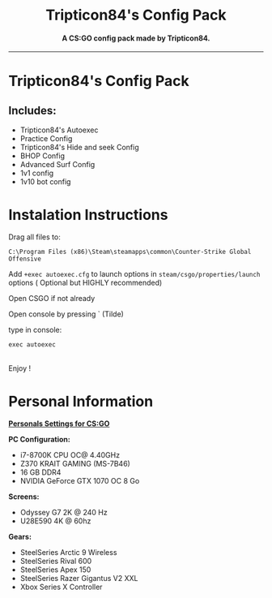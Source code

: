 
<h1 align="center">
    <br>
    Tripticon84's Config Pack
</h1>

<h4 align="center">A CS:GO config pack made by Tripticon84.</h4>

---
# Tripticon84's Config Pack

## Includes:
- Tripticon84's Autoexec
- Practice Config
- Tripticon84's Hide and seek Config
- BHOP Config
- Advanced Surf Config
- 1v1 config
- 1v10 bot config


# Instalation Instructions

Drag all files to:

    C:\Program Files (x86)\Steam\steamapps\common\Counter-Strike Global Offensive

Add `+exec autoexec.cfg` to launch options in `steam/csgo/properties/launch` options ( Optional but HIGHLY recommended)

Open CSGO if not already

Open console by pressing ` (Tilde)

type in console:

    exec autoexec

<br> Enjoy ! </br>


# Personal Information

**[Personals Settings for CS:GO](https://settings.gg/Tripticon84)**

**PC Configuration:**
- i7-8700K CPU OC@ 4.40GHz
- Z370 KRAIT GAMING (MS-7B46)
- 16 GB DDR4
- NVIDIA GeForce GTX 1070 OC 8 Go

**Screens:**
- Odyssey G7 2K @ 240 Hz 
- U28E590 4K @ 60hz

**Gears:**
- SteelSeries Arctic 9 Wireless
- SteelSeries Rival 600 
- SteelSeries Apex 150 
- SteelSeries Razer Gigantus V2 XXL
- Xbox Series X Controller




